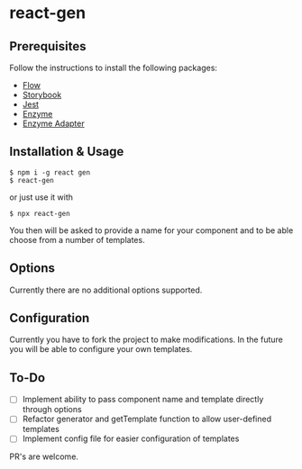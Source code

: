 # react-gen

## Prerequisites

Follow the instructions to install the following packages:
- [Flow](https://flow.org/)
- [Storybook](https://github.com/storybooks/storybook)
- [Jest](https://facebook.github.io/jest/)
- [Enzyme](https://github.com/airbnb/enzyme)
- [Enzyme Adapter](https://github.com/airbnb/enzyme/tree/master/packages/enzyme-adapter-react-16)

## Installation & Usage

```
$ npm i -g react gen
$ react-gen
```
or just use it with
```
$ npx react-gen
```

You then will be asked to provide a name for your component and to be able choose from a number of templates.

## Options

Currently there are no additional options supported.

## Configuration

Currently you have to fork the project to make modifications. In the future you will be able to configure your own templates.

## To-Do
- [ ] Implement ability to pass component name and template directly through options
- [ ] Refactor generator and getTemplate function to allow user-defined templates
- [ ] Implement config file for easier configuration of templates

PR's are welcome.